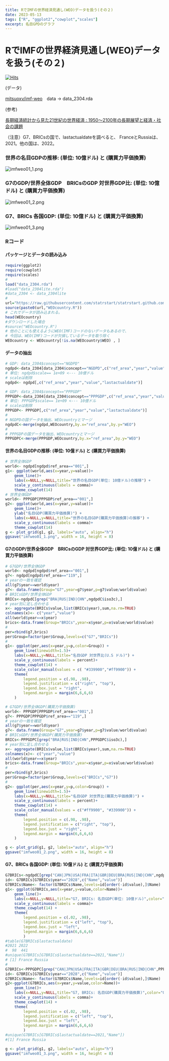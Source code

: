 ```yaml
---
title: RでIMFの世界経済見通し(WEO)データを扱う(その２)
date: 2023-05-13
tags: ["R", "ggplot2","cowplot","scales"]
excerpt: 名目GPDのグラフ
---
```


# RでIMFの世界経済見通し(WEO)データを扱う(その２)

[![Hits](https://hits.seeyoufarm.com/api/count/incr/badge.svg?url=https%3A%2F%2Fgitpress.io%2F%40statrstart%2FIMF_WEO02&count_bg=%2379C83D&title_bg=%23555555&icon=&icon_color=%23E7E7E7&title=hits&edge_flat=false)](https://hits.seeyoufarm.com) 

(データ)  

[mitsuoxv/imf-weo](https://github.com/mitsuoxv/imf-weo)　data -> data_2304.rda

(参考)

[長期経済統計から見た21世紀の世界経済 : 1950～2100年の長期展望と経済・社会の課題](https://www.jstage.jst.go.jp/article/peq/51/1/51_KJ00009847643/_pdf/-char/ja)

（注意）G7、BRICsの国で、lastactualdateを調べると、 FranceとRussiaは、2021。他の国は、2022。

### 世界の名目GDPの推移: (単位: 10億ドル) と (購買力平価換算)

![imfweo01_1.png](https://raw.githubusercontent.com/statrstart/statrstart.github.com/master/source/images/imfweo01_1.png)

### G7のGDP/世界全体GDP　BRICsのGDP 対世界GDP比: (単位: 10億ドル) と (購買力平価換算)

![imfweo01_2.png](https://raw.githubusercontent.com/statrstart/statrstart.github.com/master/source/images/imfweo01_2.png)

### G7、BRICs 各国GDP: (単位: 10億ドル) と (購買力平価換算)

![imfweo01_3.png](https://raw.githubusercontent.com/statrstart/statrstart.github.com/master/source/images/imfweo01_3.png)

### Rコード

#### パッケージとデータの読み込み

```R
require(ggplot2)
require(cowplot)
require(scales)
#
load("data_2304.rda")
#load("data_2304lite.rda")
#data_2304 <- data_2304lite
#
url="https://raw.githubusercontent.com/statrstart/statrstart.github.com/master/source/data/"
source(paste0(url,"WEOcountry.R"))
# これでデータが読み込まれる。
head(WEOcountry)
#ダウンロードした場合
#source("WEOcountry.R")
# 他のことにも使えるようにWEO(IMF)コードのないデータもあるので、
# 今回は、WEO(IMF)コードが欠損しているデータを取り除く
WEOcountry <- WEOcountry[!is.na(WEOcountry$WEO) , ]  
```

#### データの抽出

```R
# GDP: data_2304$concept=="NGDPD"
ngdpd<-data_2304[data_2304$concept=="NGDPD",c("ref_area","year","value","scale","lastactualdate")]
# 単位: ngdpd$scale== 1e+09 <--- 10億ドル
# scaleは削除
ngdpd<- ngdpd[,c("ref_area","year","value","lastactualdate")]

# GDP: data_2304$concept=="PPPGDP"
PPPGDP<-data_2304[data_2304$concept=="PPPGDP",c("ref_area","year","value","scale","lastactualdate")]
# 単位: PPPGDP$scale== 1e+09 <--- 10億ドル
# scaleは削除
PPPGDP<- PPPGDP[,c("ref_area","year","value","lastactualdate")]
#
# NGDPDの国データを抽出、WEOcountryとマージ
ngdpdC<-merge(ngdpd,WEOcountry,by.x="ref_area",by.y="WEO")
#
# PPPGDPの国データを抽出、WEOcountryとマージ
PPPGDPC<-merge(PPPGDP,WEOcountry,by.x="ref_area",by.y="WEO")
```

#### 世界の名目GDPの推移: (単位: 10億ドル) と (購買力平価換算)

```R
# 世界全体GDP
world<- ngdpd[ngdpd$ref_area=="001",]
g1<- ggplot(world,aes(x=year,y=value))+
	geom_line()+
	labs(x=NULL,y=NULL,title="世界の名目GDP(単位: 10億ドル)の推移") +
	scale_y_continuous(labels = comma)+
	theme_cowplot(14) 
# 世界全体GDP
world<- PPPGDP[PPPGDP$ref_area=="001",]
g2<- ggplot(world,aes(x=year,y=value))+
	geom_line()+
	ylab("名目GDP(購買力平価換算)") +
	labs(x=NULL,y=NULL,title="世界の名目GDP(購買力平価換算)の推移") +
	scale_y_continuous(labels = comma)+
	theme_cowplot(14) 
g <- plot_grid(g1, g2, labels="auto", align="h") 
ggsave("imfweo01_1.png", width = 16, height = 8)
```

#### G7のGDP/世界全体GDP　BRICsのGDP 対世界GDP比: (単位: 10億ドル) と (購買力平価換算)

```R
# G7GDP/世界全体GDP
world<- ngdpd[ngdpd$ref_area=="001",]
g7<- ngdpd[ngdpd$ref_area=="119",]
# yearの一致を確認
all(g7$year==world$year)
g7<- data.frame(Group="G7",year=g7$year,p=g7$value/world$value)  
# BRICsGDP/世界全体GDP
BRICs<-ngdpdC[grep("BRA|RUS|IND|CHN",ngdpdC$iso3c),]
# year別に足し合わせる
x<- aggregate(BRICs$value,list(BRICs$year),sum,na.rm=TRUE)
colnames(x)<- c("year","value")
all(world$year==x$year)
brics<-data.frame(Group="BRICs",year=x$year,p=x$value/world$value) 
#
per=rbind(g7,brics)
per$Group=factor(per$Group,levels=c("G7","BRICs"))
#
g1<- ggplot(per,aes(x=year,y=p,color=Group)) +
	geom_line(linewidth=1.5)+
	labs(x=NULL,y=NULL,title="名目GDP 対世界比(U.S ドル)") +
	scale_y_continuous(labels = percent)+
	theme_cowplot(14) +
	scale_color_manual(values = c( "#339900","#ff9900")) +
	theme(
	    legend.position = c(.98, .98),
	    legend.justification = c("right", "top"),
	    legend.box.just = "right",
	    legend.margin = margin(6,6,6,6)
	)

# G7GDP/世界全体GDP(購買力平価換算)
world<- PPPGDP[PPPGDP$ref_area=="001",]
g7<- PPPGDP[PPPGDP$ref_area=="119",]
# yearの一致を確認
all(g7$year==world$year)
g7<- data.frame(Group="G7",year=g7$year,p=g7$value/world$value)  
# BRICsGDP/世界全体GDP(購買力平価換算)
BRICs<-PPPGDPC[grep("BRA|RUS|IND|CHN",PPPGDPC$iso3c),]
# year別に足し合わせる
x<- aggregate(BRICs$value,list(BRICs$year),sum,na.rm=TRUE)
colnames(x)<- c("year","value")
all(world$year==x$year)
brics<-data.frame(Group="BRICs",year=x$year,p=x$value/world$value) 
#
per=rbind(g7,brics)
per$Group=factor(per$Group,levels=c("BRICs","G7"))
#
g2<- ggplot(per,aes(x=year,y=p,color=Group)) +
	geom_line(linewidth=1.5)+
	labs(x=NULL,y=NULL,title="名目GDP 対世界比(購買力平価換算)") +
	scale_y_continuous(labels = percent)+
	theme_cowplot(14) +
	scale_color_manual(values = c("#ff9900", "#339900")) +
	theme(
	    legend.position = c(.98, .98),
	    legend.justification = c("right", "top"),
	    legend.box.just = "right",
	    legend.margin = margin(6,6,6,6)
	)

g <- plot_grid(g1, g2, labels="auto", align="h") 
ggsave("imfweo01_2.png", width = 16, height = 8)
```

#### G7、BRICs 各国GDP: (単位: 10億ドル) と (購買力平価換算)

```R
G7BRICs<-ngdpdC[grep("CAN|JPN|USA|FRA|ITA|GBR|DEU|BRA|RUS|IND|CHN",ngdpdC$iso3c),]
id<- G7BRICs[G7BRICs$year=="2028",c("Name","value")]
G7BRICs$Name<- factor(G7BRICs$Name,levels=id[order(-id$value),]$Name)
g1<- ggplot(G7BRICs,aes(x=year,y=value,color=Name))+
	geom_line()+
	labs(x=NULL,y=NULL,title="G7, BRICs: 名目GDP(単位: 10億ドル)",color="Country") +
	scale_y_continuous(labels = comma)+
	theme_cowplot(14) +
	theme(
	    legend.position = c(.02, .98),
	    legend.justification = c("left", "top"),
	    legend.box.just = "left",
	    legend.margin = margin(6,6,6,6)
	    )
#table(G7BRICs$lastactualdate)
#2021 2022 
#  98  441
#unique(G7BRICs[G7BRICs$lastactualdate==2021,"Name"])
# [1] France Russia
#
G7BRICs<-PPPGDPC[grep("CAN|JPN|USA|FRA|ITA|GBR|DEU|BRA|RUS|IND|CHN",PPPGDPC$iso3c),]
id<- G7BRICs[G7BRICs$year=="2028",c("Name","value")]
G7BRICs$Name<- factor(G7BRICs$Name,levels=id[order(-id$value),]$Name)
g2<-ggplot(G7BRICs,aes(x=year,y=value,color=Name))+
	geom_line()+
	labs(x=NULL,y=NULL,title="G7, BRICs: 名目GDP(購買力平価換算)",color="Country") +
	scale_y_continuous(labels = comma)+
	theme_cowplot(14) +
	theme(
	    legend.position = c(.02, .98),
	    legend.justification = c("left", "top"),
	    legend.box.just = "left",
	    legend.margin = margin(6,6,6,6)
	    )
#unique(G7BRICs[G7BRICs$lastactualdate==2021,"Name"])
#[1] France Russia

g <- plot_grid(g1, g2, labels="auto", align="h") 
ggsave("imfweo01_3.png", width = 16, height = 8)
```

